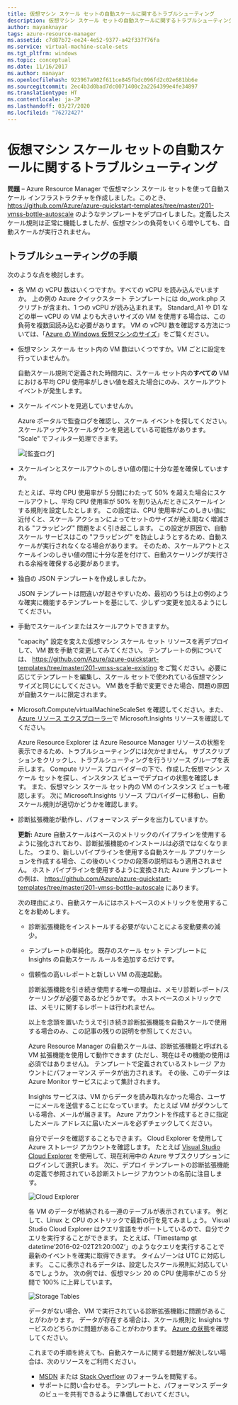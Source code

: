 ```yaml
---
title: 仮想マシン スケール セットの自動スケールに関するトラブルシューティング
description: 仮想マシン スケール セットの自動スケールに関するトラブルシューティングを行います。 よくある問題とその解決方法について説明します。
author: mayanknayar
tags: azure-resource-manager
ms.assetid: c7d87b72-ee24-4e52-9377-a42f337f76fa
ms.service: virtual-machine-scale-sets
ms.tgt_pltfrm: windows
ms.topic: conceptual
ms.date: 11/16/2017
ms.author: manayar
ms.openlocfilehash: 923967a902f611ce845fbdc096fd2c02e681bb6e
ms.sourcegitcommit: 2ec4b3d0bad7dc0071400c2a2264399e4fe34897
ms.translationtype: HT
ms.contentlocale: ja-JP
ms.lasthandoff: 03/27/2020
ms.locfileid: "76272427"
---
```

# <a name="troubleshooting-autoscale-with-virtual-machine-scale-sets"></a>仮想マシン スケール セットの自動スケールに関するトラブルシューティング
**問題** – Azure Resource Manager で仮想マシン スケール セットを使って自動スケール インフラストラクチャを作成しました。このとき、 https://github.com/Azure/azure-quickstart-templates/tree/master/201-vmss-bottle-autoscale のようなテンプレートをデプロイしました。定義したスケール規則は正常に機能しましたが、仮想マシンの負荷をいくら増やしても、自動スケールが実行されません。

## <a name="troubleshooting-steps"></a>トラブルシューティングの手順
次のような点を検討します。

* 各 VM の vCPU 数はいくつですか。すべての vCPU を読み込んでいますか。
  上の例の Azure クイックスタート テンプレートには do_work.php スクリプトが含まれ、1 つの vCPU が読み込まれます。 Standard_A1 や D1 などの単一 vCPU の VM よりも大きいサイズの VM を使用する場合は、この負荷を複数回読み込む必要があります。 VM の vCPU 数を確認する方法については、「[Azure の Windows 仮想マシンのサイズ](../virtual-machines/windows/sizes.md?toc=%2fazure%2fvirtual-machines%2fwindows%2ftoc.json)」をご覧ください。
* 仮想マシン スケール セット内の VM 数はいくつですか。VM ごとに設定を行っていませんか。
  
    自動スケール規則で定義された時間内に、スケール セット内の**すべての** VM における平均 CPU 使用率がしきい値を超えた場合にのみ、スケールアウト イベントが発生します。
* スケール イベントを見逃していませんか。
  
    Azure ポータルで監査ログを確認し、スケール イベントを探してください。 スケールアップやスケールダウンを見逃している可能性があります。 "Scale" でフィルター処理できます。
  
    ![[監査ログ]][audit]
* スケールインとスケールアウトのしきい値の間に十分な差を確保していますか。
  
    たとえば、平均 CPU 使用率が 5 分間にわたって 50% を超えた場合にスケールアウトし、平均 CPU 使用率が 50% を割り込んだときにスケールインする規則を設定したとします。 この設定は、CPU 使用率がこのしきい値に近付くと、スケール アクションによってセットのサイズが絶え間なく増減される "フラッピング" 問題をよく引き起こします。 この設定が原因で、自動スケール サービスはこの "フラッピング" を防止しようとするため、自動スケールが実行されなくなる場合があります。 そのため、スケールアウトとスケールインのしきい値の間に十分な差を付けて、自動スケーリングが実行される余裕を確保する必要があります。
* 独自の JSON テンプレートを作成しましたか。
  
    JSON テンプレートは間違いが起きやすいため、最初のうちは上の例のような確実に機能するテンプレートを基にして、少しずつ変更を加えるようにしてください。 
* 手動でスケールインまたはスケールアウトできますか。
  
    "capacity" 設定を変えた仮想マシン スケール セット リソースを再デプロイして、VM 数を手動で変更してみてください。 テンプレートの例については、 https://github.com/Azure/azure-quickstart-templates/tree/master/201-vmss-scale-existing をご覧ください。必要に応じてテンプレートを編集し、スケール セットで使われている仮想マシン サイズと同じにしてください。 VM 数を手動で変更できた場合、問題の原因が自動スケールに限定されます。
* Microsoft.Compute/virtualMachineScaleSet を確認してください。また、[Azure リソース エクスプローラー](https://resources.azure.com/)で Microsoft.Insights リソースを確認してください。
  
    Azure Resource Explorer は Azure Resource Manager リソースの状態を表示できるため、トラブルシューティングには欠かせません。 サブスクリプションをクリックし、トラブルシューティングを行うリソース グループを表示します。 Compute リソース プロバイダーの下で、作成した仮想マシン スケール セットを探し、インスタンス ビューでデプロイの状態を確認します。 また、仮想マシン スケール セット内の VM のインスタンス ビューも確認します。 次に Microsoft.Insights リソース プロバイダーに移動し、自動スケール規則が適切かどうかを確認します。
* 診断拡張機能が動作し、パフォーマンス データを出力していますか。
  
    **更新:** Azure 自動スケールはベースのメトリックのパイプラインを使用するように強化されており、診断拡張機能のインストールは必須ではなくなりました。 つまり、新しいパイプラインを使用する自動スケール アプリケーションを作成する場合、この後のいくつかの段落の説明はもう適用されません。 ホスト パイプラインを使用するように変換された Azure テンプレートの例は、 https://github.com/Azure/azure-quickstart-templates/tree/master/201-vmss-bottle-autoscale にあります。 
  
    次の理由により、自動スケールにはホストベースのメトリックを使用することをお勧めします。
  
  * 診断拡張機能をインストールする必要がないことによる変動要素の減少。
  * テンプレートの単純化。 既存のスケール セット テンプレートに Insights の自動スケール ルールを追加するだけです。
  * 信頼性の高いレポートと新しい VM の高速起動。
    
    診断拡張機能を引き続き使用する唯一の理由は、メモリ診断レポート/スケーリングが必要であるかどうかです。 ホストベースのメトリックでは、メモリに関するレポートは行われません。
    
    以上を念頭を置いたうえで引き続き診断拡張機能を自動スケールで使用する場合のみ、この記事の残りの説明を参照してください。
    
    Azure Resource Manager の自動スケールは、診断拡張機能と呼ばれる VM 拡張機能を使用して動作できます (ただし、現在はその機能の使用は必須ではありません)。 テンプレートで定義されているストレージ アカウントにパフォーマンス データが出力されます。 その後、このデータは Azure Monitor サービスによって集計されます。
    
    Insights サービスは、VM からデータを読み取れなかった場合、ユーザーにメールを送信することになっています。 たとえば VM がダウンしている場合、メールが届きます。 Azure アカウントを作成するときに指定したメール アドレスに届いたメールを必ずチェックしてください。
    
    自分でデータを確認することもできます。 Cloud Explorer を使用して Azure ストレージ アカウントを確認します。 たとえば [Visual Studio Cloud Explorer](https://visualstudiogallery.msdn.microsoft.com/aaef6e67-4d99-40bc-aacf-662237db85a2) を使用して、現在利用中の Azure サブスクリプションにログインして選択します。 次に、デプロイ テンプレートの診断拡張機能の定義で参照されている診断ストレージ アカウントの名前に注目します。
    
    ![Cloud Explorer][explorer]
    
    各 VM のデータが格納される一連のテーブルが表示されています。 例として、Linux と CPU のメトリックで最新の行を見てみましょう。 Visual Studio Cloud Explorer はクエリ言語をサポートしているので、自分でクエリを実行することができます。 たとえば、「Timestamp gt datetime’2016-02-02T21:20:00Z’」のようなクエリを実行することで最新のイベントを確実に取得できます。 タイムゾーンは UTC に対応します。 ここに表示されるデータは、設定したスケール規則に対応しているでしょうか。 次の例では、仮想マシン 20 の CPU 使用率がこの 5 分間で 100% に上昇しています。
    
    ![Storage Tables][tables]
    
    データがない場合、VM で実行されている診断拡張機能に問題があることがわかります。 データが存在する場合は、スケール規則と Insights サービスのどちらかに問題があることがわかります。 [Azure の状態](https://azure.microsoft.com/status/)を確認してください。
    
    これまでの手順を終えても、自動スケールに関する問題が解決しない場合は、次のリソースをご利用ください。 
    * [MSDN](https://social.msdn.microsoft.com/forums/azure/home?forum=WAVirtualMachinesforWindows) または [Stack Overflow](https://stackoverflow.com/questions/tagged/azure) のフォーラムを閲覧する。 
    * サポートに問い合わせる。 テンプレートと、パフォーマンス データのビューを共有できるように準備しておいてください。

[audit]: ./media/virtual-machine-scale-sets-troubleshoot/image3.png
[explorer]: ./media/virtual-machine-scale-sets-troubleshoot/image1.png
[tables]: ./media/virtual-machine-scale-sets-troubleshoot/image4.png
